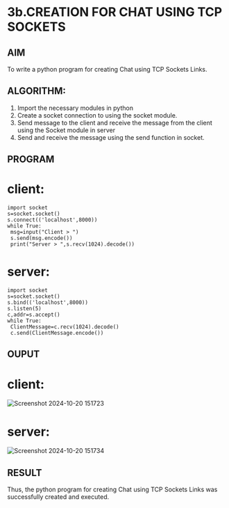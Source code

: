 # 3b.CREATION FOR CHAT USING TCP SOCKETS
## AIM
To write a python program for creating Chat using TCP Sockets Links.
## ALGORITHM:
1. Import the necessary modules in python
2. Create a socket connection to using the socket module.
3. Send message to the client and receive the message from the client using the Socket module in
 server
4. Send and receive the message using the send function in socket.
## PROGRAM
# client:
```
import socket
s=socket.socket()
s.connect(('localhost',8000))
while True:
 msg=input("Client > ")
 s.send(msg.encode())
 print("Server > ",s.recv(1024).decode())
```
# server:
```
import socket
s=socket.socket()
s.bind(('localhost',8000))
s.listen(5)
c,addr=s.accept()
while True:
 ClientMessage=c.recv(1024).decode()
 c.send(ClientMessage.encode())
 ```
## OUPUT
# client:
![Screenshot 2024-10-20 151723](https://github.com/user-attachments/assets/9eb25ac6-7f9c-45a6-bc76-319dc888b1a1)
# server:
![Screenshot 2024-10-20 151734](https://github.com/user-attachments/assets/e533777f-7436-4886-921d-a4f5ec6c66d6)

## RESULT
Thus, the python program for creating Chat using TCP Sockets Links was successfully 
created and executed.
